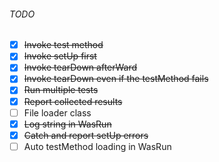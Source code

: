 ###### TODO
- [x] ~~Invoke test method~~
- [x] ~~Invoke setUp first~~
- [x] ~~Invoke tearDown afterWard~~
- [x] ~~Invoke tearDown even if the testMethod fails~~
- [x] ~~Run multiple tests~~
- [x] ~~Report collected results~~
- [ ] File loader class
- [x] ~~Log string in WasRun~~
- [x] ~~Catch and report setUp errors~~
- [ ] Auto testMethod loading in WasRun
